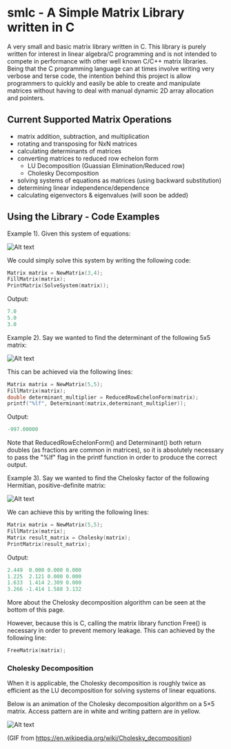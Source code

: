 # smlc - A Simple Matrix Library written in C

A very small and basic matrix library written in C. This library is purely written for interest in linear algebra/C programming and is not intended to compete in performance with other well known C/C++ matrix libraries. Being that the C programming language can at times involve writing very verbose and terse code, the intention behind this project is allow programmers to quickly and easily be able to create and manipulate matrices without having to deal with manual dynamic 2D array allocation and pointers.


## Current Supported Matrix Operations
  - matrix addition, subtraction, and multiplication
  - rotating and transposing for NxN matrices
  - calculating determinants of matrices
  - converting matrices to reduced row echelon form
      - LU Decomposition (Guassian Elimination/Reduced row)
      - Cholesky Decomposition
  - solving systems of equations as matrices (using backward substitution)
  - determining linear independence/dependence 
  - calculating eigenvectors & eigenvalues (will soon be added)


## Using the Library - Code Examples

Example 1).
Given this system of equations:

![Alt text](https://cloud.githubusercontent.com/assets/10769110/26473871/a532fc6c-4162-11e7-929a-f7f463d9e15e.gif)

We could simply solve this system by writing the following code:
```c
Matrix matrix = NewMatrix(3,4);
FillMatrix(matrix);
PrintMatrix(SolveSystem(matrix));
```

Output:
```c
7.0 
5.0 
3.0 
```


Example 2). Say we wanted to find the determinant of the following 5x5 matrix:

![Alt text](https://cloud.githubusercontent.com/assets/10769110/26476253/50f56184-4172-11e7-87ac-b73d8bd819e6.png)

This can be achieved via the following lines:
```c
Matrix matrix = NewMatrix(5,5);
FillMatrix(matrix);
double determinant_multiplier = ReducedRowEchelonForm(matrix);
printf("%lf", Determinant(matrix,determinant_multiplier));
```

Output:
```c
-997.00000
```

Note that ReducedRowEchelonForm() and Determinant() both return doubles (as fractions are common in matrices), so it is absolutely necessary to pass the "%lf" flag in the printf function in order to produce the correct output. 



Example 3). Say we wanted to find the Chelosky factor of the following Hermitian, positive-definite matrix:

![Alt text](https://cloud.githubusercontent.com/assets/10769110/26476280/85b21e3a-4172-11e7-95e9-ee6263ac0ebb.png)

We can achieve this by writing the following lines:
```c
Matrix matrix = NewMatrix(5,5);
FillMatrix(matrix);
Matrix result_matrix = Cholesky(matrix);
PrintMatrix(result_matrix);
```

Output:
```c
2.449  0.000 0.000 0.000 
1.225  2.121 0.000 0.000 
1.633  1.414 2.309 0.000 
3.266 -1.414 1.588 3.132 
```

More about the Chelosky decomposition algorithm can be seen at the bottom of this page.

However, because this is C, calling the matrix library function Free() is necessary in order to prevent memory leakage.
This can achieved by the following line:
```c
FreeMatrix(matrix);
``` 
  
  
### Cholesky Decomposition 
When it is applicable, the Cholesky decomposition is roughly twice as efficient as the LU decomposition for solving systems of linear equations. 

Below is an animation of the Cholesky decomposition algorithm on a 5×5 matrix. Access pattern are in white and writing pattern are in yellow.

![Alt text](https://cloud.githubusercontent.com/assets/10769110/26377885/14ace690-3fc7-11e7-9867-2d6c99d9e236.gif)

(GIF from https://en.wikipedia.org/wiki/Cholesky_decomposition)
  
